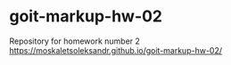 # goit-markup-hw-02
Repository for homework number 2
https://moskaletsoleksandr.github.io/goit-markup-hw-02/
